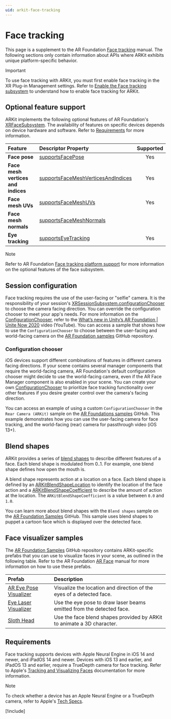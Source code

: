 ```yaml
---
uid: arkit-face-tracking
---
```

# Face tracking

This page is a supplement to the AR Foundation [Face tracking](xref:arfoundation-face-tracking) manual. The following sections only contain information about APIs where ARKit exhibits unique platform-specific behavior.

> [!IMPORTANT]
> To use face tracking with ARKit, you must first enable face tracking in the XR Plug-in Management settings. Refer to [Enable the Face tracking subsystem](xref:arkit-project-config#enable-face-tracking) to understand how to enable face tracking for ARKit.

## Optional feature support

ARKit implements the following optional features of AR Foundation's [XRFaceSubsystem](xref:UnityEngine.XR.ARSubsystems.XRFaceSubsystem). The availability of features on specific devices depends on device hardware and software. Refer to [Requirements](#requirements) for more information. 

| Feature | Descriptor Property | Supported |
| :------ | :------------------ | :-------: |
| **Face pose** | [supportsFacePose](xref:UnityEngine.XR.ARSubsystems.XRFaceSubsystemDescriptor.supportsFacePose) | Yes |
| **Face mesh vertices and indices** | [supportsFaceMeshVerticesAndIndices](xref:UnityEngine.XR.ARSubsystems.XRFaceSubsystemDescriptor.supportsFaceMeshVerticesAndIndices) | Yes |
| **Face mesh UVs** | [supportsFaceMeshUVs](xref:UnityEngine.XR.ARSubsystems.XRFaceSubsystemDescriptor.supportsFaceMeshUVs) | Yes |
| **Face mesh normals** | [supportsFaceMeshNormals](xref:UnityEngine.XR.ARSubsystems.XRFaceSubsystemDescriptor.supportsFaceMeshNormals) | |
| **Eye tracking** |  [supportsEyeTracking](xref:UnityEngine.XR.ARSubsystems.XRFaceSubsystemDescriptor.supportsEyeTracking) | Yes |

> [!NOTE]
> Refer to AR Foundation [Face tracking platform support](xref:arfoundation-face-tracking-platform-support) for more information 
> on the optional features of the face subsystem.

## Session configuration

Face tracking requires the use of the user-facing or "selfie" camera. It is the responsibility of your session's [XRSessionSubsystem.configurationChooser](xref:UnityEngine.XR.ARSubsystems.XRSessionSubsystem.configurationChooser) to choose the camera facing direction. You can override the configuration chooser to meet your app's needs. For more information on the [ConfigurationChooser](xref:UnityEngine.XR.ARSubsystems.ConfigurationChooser), refer to the [What’s new in Unity’s AR Foundation | Unite Now 2020](https://www.youtube.com/watch?v=jBRxY2KnrUs&t=677s) video (YouTube). You can access a sample that shows how to use the `ConfigurationChooser` to choose between the user-facing and world-facing camera on the [AR Foundation samples](https://github.com/Unity-Technologies/arfoundation-samples/tree/main/Assets/Scenes/ConfigurationChooser) GitHub repository.

### Configuration chooser

iOS devices support different combinations of features in different camera facing directions. If your scene contains several manager components that require the world-facing camera, AR Foundation's default configuration chooser might decide to use the world-facing camera, even if the AR Face Manager component is also enabled in your scene. You can create your own [ConfigurationChooser](xref:UnityEngine.XR.ARSubsystems.ConfigurationChooser) to prioritize face tracking functionality over other features if you desire greater control over the camera's facing direction.

You can access an example of using a custom `ConfigurationChooser` in the `Rear Camera (ARKit)` sample on the [AR Foundations samples](https://github.com/Unity-Technologies/arfoundation-samples/tree/main/Assets/Scenes/FaceTracking/WorldCameraWithUserFacingFaceTracking) GitHub. This example demonstrates how you can use the user-facing camera for face tracking, and the world-facing (rear) camera for passthrough video (iOS 13+).

## Blend shapes

ARKit provides a series of [blend shapes](https://developer.apple.com/documentation/arkit/arfaceanchor/2928251-blendshapes?language=objc) to describe different features of a face. Each blend shape is modulated from 0..1. For example, one blend shape defines how open the mouth is.

A blend shape represents action at a location on a face. Each blend shape is defined by an [ARKitBlendShapeLocation](xref:UnityEngine.XR.ARKit.ARKitBlendShapeLocation) to identify the location of the face action and a [ARKitBlendShapeCoefficient](xref:UnityEngine.XR.ARKit.ARKitBlendShapeCoefficient) to describe the amount of action at the location. The `ARKitBlendShapeCoefficient` is a value between `0.0` and `1.0`.

You can learn more about blend shapes with the `Blend shapes` sample on the [AR Foundation Samples](https://github.com/Unity-Technologies/arfoundation-samples/tree/main?tab=readme-ov-file#blend-shapes-arkit) GitHub. This sample uses blend shapes to puppet a cartoon face which is displayed over the detected face. 

## Face visualizer samples

The [AR Foundation Samples](https://github.com/Unity-Technologies/arfoundation-samples) GitHub repository contains ARKit-specific prefabs that you can use to visualize faces in your scene, as outlined in the following table. Refer to the AR Foundation [AR Face](xref:arfoundation-face-tracking-arface) manual for more information on how to use these prefabs.

| Prefab | Description |
| :----- | :---------- |
| [AR Eye Pose Visualizer](https://github.com/Unity-Technologies/arfoundation-samples/blob/main/Assets/Prefabs/AR%20Eye%20Pose%20Visualizer.prefab) | Visualize the location and direction of the eyes of a detected face. |
| [Eye Laser Visualizer](https://github.com/Unity-Technologies/arfoundation-samples/blob/main/Assets/Prefabs/Eye%20Laser%20Prefab.prefab) | Use the eye pose to draw laser beams emitted from the detected face. |
| [Sloth Head](https://github.com/Unity-Technologies/arfoundation-samples/blob/main/Assets/Prefabs/SlothHead.prefab) | Use the face blend shapes provided by ARKit to animate a 3D character. |

<a id="requirements"></a>

## Requirements

Face tracking supports devices with Apple Neural Engine in iOS 14 and newer, and iPadOS 14 and newer. Devices with iOS 13 and earlier, and iPadOS 13 and earlier, require a TrueDepth camera for face tracking. Refer to Apple's [Tracking and Visualizing Faces](https://developer.apple.com/documentation/arkit/content_anchors/tracking_and_visualizing_faces?language=objc) documentation for more information.

> [!NOTE]
> To check whether a device has an Apple Neural Engine or a TrueDepth camera, refer to Apple's [Tech Specs](https://support.apple.com/en_US/specs).

[!include[](snippets/apple-arkit-trademark.md)]
